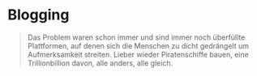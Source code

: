 <!-- Matthias Pfefferle -->
# Blogging

> Das Problem waren schon immer und sind immer noch überfüllte Plattformen, auf denen sich die Menschen zu dicht gedrängelt um Aufmerksamkeit streiten. Lieber wieder Piratenschiffe bauen, eine Trillionbillion davon, alle anders, alle gleich.
